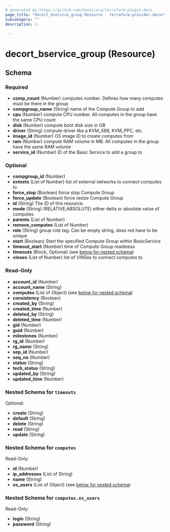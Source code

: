 ```yaml
---
# generated by https://github.com/hashicorp/terraform-plugin-docs
page_title: "decort_bservice_group Resource - terraform-provider-decort"
subcategory: ""
description: |-
  
---
```


# decort_bservice_group (Resource)





<!-- schema generated by tfplugindocs -->
## Schema

### Required

- **comp_count** (Number) computes number. Defines how many computes must be there in the group
- **compgroup_name** (String) name of the Compute Group to add
- **cpu** (Number) compute CPU number. All computes in the group have the same CPU count
- **disk** (Number) compute boot disk size in GB
- **driver** (String) compute driver like a KVM_X86, KVM_PPC, etc.
- **image_id** (Number) OS image ID to create computes from
- **ram** (Number) compute RAM volume in MB. All computes in the group have the same RAM volume
- **service_id** (Number) ID of the Basic Service to add a group to

### Optional

- **compgroup_id** (Number)
- **extnets** (List of Number) list of external networks to connect computes to
- **force_stop** (Boolean) force stop Compute Group
- **force_update** (Boolean) force resize Compute Group
- **id** (String) The ID of this resource.
- **mode** (String) (RELATIVE;ABSOLUTE) either delta or absolute value of computes
- **parents** (List of Number)
- **remove_computes** (List of Number)
- **role** (String) group role tag. Can be empty string, does not have to be unique
- **start** (Boolean) Start the specified Compute Group within BasicService
- **timeout_start** (Number) time of Compute Group readiness
- **timeouts** (Block, Optional) (see [below for nested schema](#nestedblock--timeouts))
- **vinses** (List of Number) list of ViNSes to connect computes to

### Read-Only

- **account_id** (Number)
- **account_name** (String)
- **computes** (List of Object) (see [below for nested schema](#nestedatt--computes))
- **consistency** (Boolean)
- **created_by** (String)
- **created_time** (Number)
- **deleted_by** (String)
- **deleted_time** (Number)
- **gid** (Number)
- **guid** (Number)
- **milestones** (Number)
- **rg_id** (Number)
- **rg_name** (String)
- **sep_id** (Number)
- **seq_no** (Number)
- **status** (String)
- **tech_status** (String)
- **updated_by** (String)
- **updated_time** (Number)

<a id="nestedblock--timeouts"></a>
### Nested Schema for `timeouts`

Optional:

- **create** (String)
- **default** (String)
- **delete** (String)
- **read** (String)
- **update** (String)


<a id="nestedatt--computes"></a>
### Nested Schema for `computes`

Read-Only:

- **id** (Number)
- **ip_addresses** (List of String)
- **name** (String)
- **os_users** (List of Object) (see [below for nested schema](#nestedobjatt--computes--os_users))

<a id="nestedobjatt--computes--os_users"></a>
### Nested Schema for `computes.os_users`

Read-Only:

- **login** (String)
- **password** (String)


